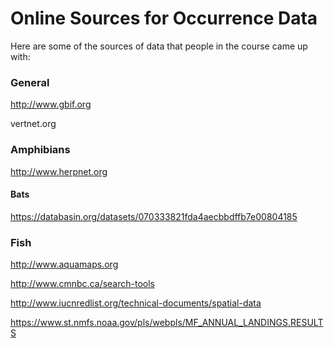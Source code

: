 Online Sources for Occurrence Data
================

Here are some of the sources of data that people in the course came up with:

### General

<http://www.gbif.org>

vertnet.org

### Amphibians

<http://www.herpnet.org>

#### Bats

<https://databasin.org/datasets/070333821fda4aecbbdffb7e00804185>

### Fish

<http://www.aquamaps.org>

<http://www.cmnbc.ca/search-tools>

<http://www.iucnredlist.org/technical-documents/spatial-data>

<https://www.st.nmfs.noaa.gov/pls/webpls/MF_ANNUAL_LANDINGS.RESULTS>
